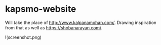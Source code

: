 # kapsmo-website

Will take the place of http://www.kalpanamohan.com/. Drawing inspiration from that as well as https://shobanarayan.com/.

!(screenshot.png)
